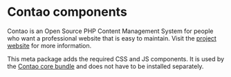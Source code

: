 Contao components
=================

Contao is an Open Source PHP Content Management System for people who want a
professional website that is easy to maintain. Visit the [project website][1]
for more information.

This meta package adds the required CSS and JS components. It is used by the
[Contao core bundle][2] and does not have to be installed separately.


[1]: https://contao.org
[2]: https://github.com/contao/core-bundle
